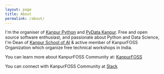 ```yaml
---
layout: page
title: About
permalink: /about/
---
```


I'm the organiser of [Kanpur Python](https://www.meetup.com/KanpurPython) and [PyData Kanpur](https://www.meetup.com/PyDataKanpur). Free and open source software enthusiast, and passionate about Python and Data Science, I'm Dean of [Kanpur School of AI](https://www.meetup.com/Kanpur-School-of-AI/) & active member of KanpurFOSS Organization which organize free technical workshops in India.

You can learn more about KanpurFOSS Community at: [KanpurFOSS](https://kanpurfoss.org)

You can connect with KanpurFOSS Community at [Slack](https://wpkanpur.herokuapp.com/)


